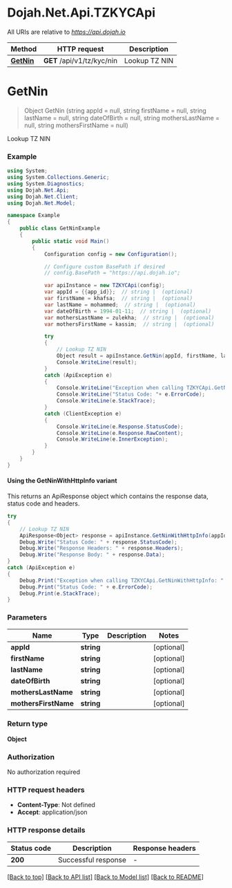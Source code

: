 # Dojah.Net.Api.TZKYCApi

All URIs are relative to *https://api.dojah.io*

| Method | HTTP request | Description |
|--------|--------------|-------------|
| [**GetNin**](TZKYCApi.md#getnin) | **GET** /api/v1/tz/kyc/nin | Lookup TZ NIN |

<a name="getnin"></a>
# **GetNin**
> Object GetNin (string appId = null, string firstName = null, string lastName = null, string dateOfBirth = null, string mothersLastName = null, string mothersFirstName = null)

Lookup TZ NIN

### Example
```csharp
using System;
using System.Collections.Generic;
using System.Diagnostics;
using Dojah.Net.Api;
using Dojah.Net.Client;
using Dojah.Net.Model;

namespace Example
{
    public class GetNinExample
    {
        public static void Main()
        {
            Configuration config = new Configuration();

            // Configure custom BasePath if desired
            // config.BasePath = "https://api.dojah.io";

            var apiInstance = new TZKYCApi(config);
            var appId = {{app_id}};  // string |  (optional) 
            var firstName = khafsa;  // string |  (optional) 
            var lastName = mohammed;  // string |  (optional) 
            var dateOfBirth = 1994-01-11;  // string |  (optional) 
            var mothersLastName = zulekha;  // string |  (optional) 
            var mothersFirstName = kassim;  // string |  (optional) 

            try
            {
                // Lookup TZ NIN
                Object result = apiInstance.GetNin(appId, firstName, lastName, dateOfBirth, mothersLastName, mothersFirstName);
                Console.WriteLine(result);
            }
            catch (ApiException e)
            {
                Console.WriteLine("Exception when calling TZKYCApi.GetNin: " + e.Message);
                Console.WriteLine("Status Code: "+ e.ErrorCode);
                Console.WriteLine(e.StackTrace);
            }
            catch (ClientException e)
            {
                Console.WriteLine(e.Response.StatusCode);
                Console.WriteLine(e.Response.RawContent);
                Console.WriteLine(e.InnerException);
            }
        }
    }
}
```

#### Using the GetNinWithHttpInfo variant
This returns an ApiResponse object which contains the response data, status code and headers.

```csharp
try
{
    // Lookup TZ NIN
    ApiResponse<Object> response = apiInstance.GetNinWithHttpInfo(appId, firstName, lastName, dateOfBirth, mothersLastName, mothersFirstName);
    Debug.Write("Status Code: " + response.StatusCode);
    Debug.Write("Response Headers: " + response.Headers);
    Debug.Write("Response Body: " + response.Data);
}
catch (ApiException e)
{
    Debug.Print("Exception when calling TZKYCApi.GetNinWithHttpInfo: " + e.Message);
    Debug.Print("Status Code: " + e.ErrorCode);
    Debug.Print(e.StackTrace);
}
```

### Parameters

| Name | Type | Description | Notes |
|------|------|-------------|-------|
| **appId** | **string** |  | [optional]  |
| **firstName** | **string** |  | [optional]  |
| **lastName** | **string** |  | [optional]  |
| **dateOfBirth** | **string** |  | [optional]  |
| **mothersLastName** | **string** |  | [optional]  |
| **mothersFirstName** | **string** |  | [optional]  |

### Return type

**Object**

### Authorization

No authorization required

### HTTP request headers

 - **Content-Type**: Not defined
 - **Accept**: application/json


### HTTP response details
| Status code | Description | Response headers |
|-------------|-------------|------------------|
| **200** | Successful response |  -  |

[[Back to top]](#) [[Back to API list]](../README.md#documentation-for-api-endpoints) [[Back to Model list]](../README.md#documentation-for-models) [[Back to README]](../README.md)

